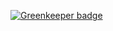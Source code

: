
[![Greenkeeper badge](https://badges.greenkeeper.io/luciano-jr/polymer-test.svg)](https://greenkeeper.io/)

